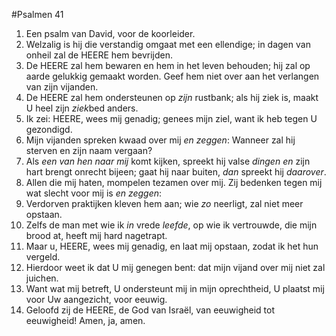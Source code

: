 #Psalmen 41
1. Een psalm van David, voor de koorleider. 
2. Welzalig is hij die verstandig omgaat met een ellendige; in dagen van onheil zal de HEERE hem bevrijden. 
3. De HEERE zal hem bewaren en hem in het leven behouden; hij zal op aarde gelukkig gemaakt worden. Geef hem niet over aan het verlangen van zijn vijanden. 
4. De HEERE zal hem ondersteunen op *zijn* rustbank; als hij ziek is, maakt U heel zijn *ziek*bed anders. 
5. Ik zei: HEERE, wees mij genadig; genees mijn ziel, want ik heb tegen U gezondigd. 
6. Mijn vijanden spreken kwaad over mij *en zeggen*: Wanneer zal hij sterven en zijn naam vergaan? 
7. Als *een van hen naar mij* komt kijken, spreekt hij valse *dingen* *en* zijn hart brengt onrecht bijeen; gaat hij naar buiten, *dan* spreekt hij *daarover*. 
8. Allen die mij haten, mompelen tezamen over mij. Zij bedenken tegen mij wat slecht voor mij is *en zeggen*: 
9. Verdorven praktijken kleven hem aan; wie *zo* neerligt, zal niet meer opstaan. 
10. Zelfs de man met wie ik *in* vrede *leefde*, op wie ik vertrouwde, die mijn brood at, heeft mij hard nagetrapt. 
11. Maar u, HEERE, wees mij genadig, en laat mij opstaan, zodat ik het hun vergeld. 
12. Hierdoor weet ik dat U mij genegen bent: dat mijn vijand over mij niet zal juichen. 
13. Want wat mij betreft, U ondersteunt mij in mijn oprechtheid, U plaatst mij voor Uw aangezicht, voor eeuwig. 
14. Geloofd zij de HEERE, de God van Israël, van eeuwigheid tot eeuwigheid! Amen, ja, amen.
